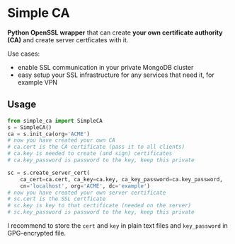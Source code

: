 Simple CA
=========

__Python OpenSSL wrapper__ that can create __your own certificate authority (CA)__ and create server certficates with it.

Use cases:

- enable SSL communication in your private MongoDB cluster
- easy setup your SSL infrastructure for any services that need it, for example VPN

Usage
-----

```python
from simple_ca import SimpleCA
s = SimpleCA()
ca = s.init_ca(org='ACME')
# now you have created your own CA
# ca.cert is the CA certificate (pass it to all clients)
# ca.key is needed to create (and sign) certificates
# ca.key_password is password to the key, keep this private

sc = s.create_server_cert(
    ca_cert=ca.cert, ca_key=ca.key, ca_key_password=ca.key_password,
    cn='localhost', org='ACME', dc='example')
# now you have created your own server certificate
# sc.cert is the SSL certficate
# sc.key is key to that certificate (needed on the server)
# sc.key_password is password to the key, keep this private
```

I recommend to store the `cert` and `key` in plain text files and `key_password` in GPG-encrypted file.
